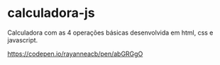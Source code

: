 # calculadora-js

Calculadora com as 4 operações básicas desenvolvida em html, css e javascript. 

https://codepen.io/rayanneacb/pen/abGRGgO
